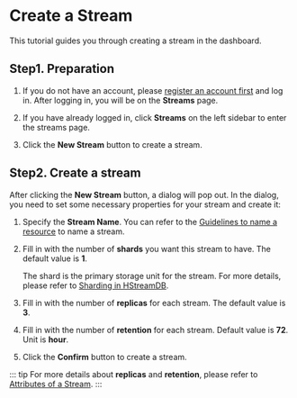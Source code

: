 # Create a Stream

This tutorial guides you through creating a stream in the dashboard.

## Step1. Preparation

1. If you do not have an account, please [register an account first](../getting-started/apply-for-a-trial.md) and log in. After logging in, you will be on the **Streams** page.

2. If you have already logged in, click **Streams** on the left sidebar to enter the streams page.

3. Click the **New Stream** button to create a stream.

## Step2. Create a stream

After clicking the **New Stream** button, a dialog will pop out. In the dialog, you need to set some necessary properties for your stream and create it:

1. Specify the **Stream Name**. You can refer to the [Guidelines to name a resource](https://hstream.io/docs/en/latest/guides/stream.html#guidelines-to-name-a-resource) to name a stream.

2. Fill in with the number of **shards** you want this stream to have. The default value is **1**.

   The shard is the primary storage unit for the stream. For more details, please refer to [Sharding in HStreamDB](https://hstream.io/docs/en/latest/guides/shards.html#sharding-in-hstreamdb).

3. Fill in with the number of **replicas** for each stream. The default value is **3**.

4. Fill in with the number of **retention** for each stream. Default value is **72**. Unit is **hour**.

5. Click the **Confirm** button to create a stream.

::: tip
For more details about **replicas** and **retention**, please refer to [Attributes of a Stream](https://hstream.io/docs/en/latest/guides/stream.html#attributes-of-a-stream).
:::
